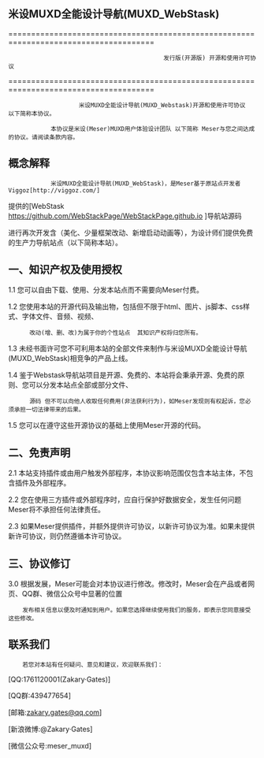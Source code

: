 
##                     米设MUXD全能设计导航(MUXD_WebStask)

======================================================================================

                                                发行版(开源版) 开源和使用许可协议

======================================================================================

                        米设MUXD全能设计导航(MUXD_Webstask)开源和使用许可协议  以下简称本协议。

                本协议是米设(Meser)MUXD用户体验设计团队 以下简称 Meser与您之间达成的协议。请阅读条款内容。

## 概念解释

                米设MUXD全能设计导航(MUXD_WebStask)，是Meser基于原站点开发者Viggoz[http://viggoz.com/]  

提供的[WebStask https://github.com/WebStackPage/WebStackPage.github.io ]导航站源码

进行再次开发含（美化、少量框架改动、新增启动动画等），为设计师们提供免费的生产力导航站点（以下简称本站）。



## 一、知识产权及使用授权

1.1  您可以自由下载、使用、分发本站点而不需要向Meser付费。

1.2  您使用本站的开源代码及输出物，包括但不限于html、图片、js脚本、css样式、字体文件、音频、视频、

          改动(增、删、改)为属于你的个性站点  其知识产权将归您所有。

1.3  未经书面许可您不可利用本站的全部文件来制作与米设MUXD全能设计导航(MUXD_WebStask)相竞争的产品上线。

1.4  鉴于Webstask导航站项目是开源、免费的、本站将会秉承开源、免费的原则、您可以分发本站点全部或部分文件、

          源码 但不可以向他人收取任何费用(非法获利行为)，如Meser发现则有权起诉，您必须承担一切法律带来的后果。

1.5  您可以在遵守这些开源协议的基础上使用Meser开源的代码。

## 二、免责声明

2.1  本站支持插件或由用户触发外部程序，本协议影响范围仅包含本站主体，不包含插件及外部程序。

2.2  您在使用三方插件或外部程序时，应自行保护好数据安全，发生任何问题Meser将不承担任何法律责任。

2.3  如果Meser提供插件，并额外提供许可协议，以新许可协议为准。如果未提供新许可协议，则仍然遵循本许可协议。

## 三、协议修订

3.0 根据发展，Meser可能会对本协议进行修改。修改时，Meser会在产品或者网页、QQ群、微信公众号中显著的位置

        发布相关信息以便及时通知到用户。如果您选择继续使用我们的服务，即表示您同意接受这些修改。

## 联系我们

        若您对本站有任何疑问、意见和建议，欢迎联系我们：

[QQ:1761120001(Zakary·Gates)]

[QQ群:439477654]

[邮箱:zakary.gates@qq.com]

[新浪微博:@Zakary·Gates]

[微信公众号:meser_muxd]




